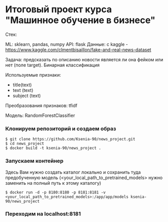 # Итоговый проект курса "Машинное обучение в бизнесе"

Стек:

ML: sklearn, pandas, numpy
API: flask
Данные: с kaggle - https://www.kaggle.com/clmentbisaillon/fake-and-real-news-dataset 

Задача: предсказать по описанию новости является ли она фейком или нет (поле target). Бинарная классификация

Используемые признаки:

- title(text)
- text (text)
- subject (text)

Преобразования признаков: tfidf

Модель: RandomForestClassifier

### Клонируем репозиторий и создаем образ
```
$ git clone https://github.com/Ksenia-90/news_project.git
$ cd news_project
$ docker build -t ksenia-90/news_project .
```

### Запускаем контейнер

Здесь Вам нужно создать каталог локально и сохранить туда предобученную модель (<your_local_path_to_pretrained_models> нужно заменить на полный путь к этому каталогу)
```
$ docker run -d -p 8180:8180 -p 8181:8181 -v <your_local_path_to_pretrained_models>:/app/app/models ksenia-90/news_project

```

### Переходим на localhost:8181



